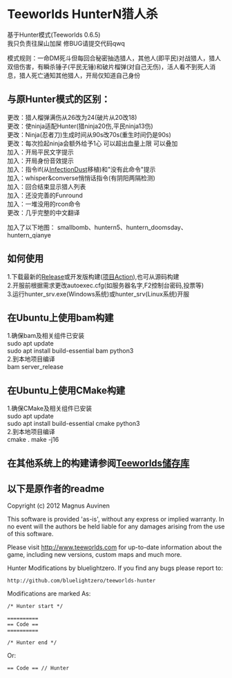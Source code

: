 Teeworlds HunterN猎人杀
=====================
基于Hunter模式(Teeworlds 0.6.5)<br />
我只负责往屎山加屎 修BUG请提交代码qwq<br />

模式规则：一命DM死斗但每回合秘密抽选猎人，其他人(即平民)对战猎人，猎人双倍伤害，有瞬杀锤子(平民无锤)和破片榴弹(对自己无伤)，活人看不到死人消息，猎人死亡通知其他猎人，开局仅知道自己身份

与原Hunter模式的区别：
-----------------------
更改：猎人榴弹满伤从26改为24(破片从20改18)<br />
更改：使ninja适配Hunter(猎ninja20伤,平民ninja13伤)<br />
更改：Ninja(忍者刀)生成时间从90s改70s(重生时间仍是90s)<br />
更改：每次捡起ninja会额外给予1心 可以超出血量上限 可以叠加<br />
加入：开局平民文字提示<br />
加入：开局身份音效提示<br />
加入：指令if(从[InfectionDust](https://github.com/InfectionDust/teeworlds-infclassR/)移植)和"没有此命令"提示<br />
加入：whisper&converse悄悄话指令(有阴阳两隔检测)<br />
加入：回合结束显示猎人列表<br />
加入：还没完善的Funround<br />
加入：一堆没用的rcon命令<br />
更改：几乎完整的中文翻译<br />

加入了以下地图：
smallbomb、huntern5、huntern_doomsday、huntern_qianye

如何使用
--------------
1.下载最新的[Release](https://github.com/Hu1night/DDNet-Teeworlds-Hunter/releases)或开发版构建([项目Action](https://github.com/Hu1night/DDNet-Teeworlds-Hunter/actions/workflows/build.yaml)),也可从源码构建<br />
2.开服前根据需求更改autoexec.cfg(如服务器名字,F2控制台密码,投票等)<br />
3.运行hunter_srv.exe(Windows系统)或hunter_srv(Linux系统)开服

在Ubuntu上使用bam构建
--------------
1.确保bam及相关组件已安装<br />
    sudo apt update<br />
    sudo apt install build-essential bam python3<br />
2.到本地项目编译<br />
    bam server_release

在Ubuntu上使用CMake构建
--------------
1.确保CMake及相关组件已安装<br />
    sudo apt update<br />
    sudo apt install build-essential cmake python3<br />
2.到本地项目编译<br />
    cmake .
    make -j16

在其他系统上的构建请参阅[Teeworlds储存库](https://github.com/teeworlds/teeworlds)
--------------

以下是原作者的readme
-------------

Copyright (c) 2012 Magnus Auvinen


This software is provided 'as-is', without any express or implied
warranty. In no event will the authors be held liable for any damages
arising from the use of this software.


Please visit http://www.teeworlds.com for up-to-date information about 
the game, including new versions, custom maps and much more.

Hunter Modifications by bluelightzero.
If you find any bugs please report to:

	http://github.com/bluelightzero/teeworlds-hunter
	
Modifications are marked As:

	/* Hunter start */

	==========
	== Code ==
	==========

	/* Hunter end */

Or:

	== Code == // Hunter
